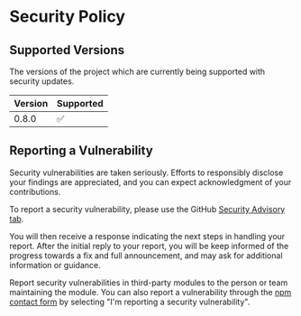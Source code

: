 # Security Policy

## Supported Versions

The versions of the project which are currently being supported with security updates.

| Version | Supported          |
| ------- | ------------------ |
| 0.8.0   | :white_check_mark: |

## Reporting a Vulnerability

Security vulnerabilities are taken seriously. Efforts to responsibly disclose your findings are appreciated, and you can expect acknowledgment of your contributions.

To report a security vulnerability, please use the GitHub [Security Advisory tab](https://github.com/Paperback-iOS/website/security/advisories).

You will then receive a response indicating the next steps in handling your report. After the initial reply to your report, you will be keep informed of the progress towards a fix and full announcement, and may ask for additional information or guidance.

Report security vulnerabilities in third-party modules to the person or team maintaining the module. You can also report a vulnerability through the [npm contact form](https://www.npmjs.com/support) by selecting "I'm reporting a security vulnerability".

